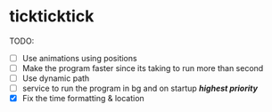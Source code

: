 # tickticktick

TODO:
* [ ] Use animations using positions
* [ ] Make the program faster since its taking to run more than second
* [ ] Use dynamic path
* [ ] service to run the program in bg and on startup ***highest priority***
* [x] Fix the time formatting & location

<!-- * [x] Add a .gitattributes# tickticktick -->
